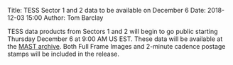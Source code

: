 Title: TESS Sector 1 and 2 data to be available on December 6
Date: 2018-12-03 15:00
Author: Tom Barclay

TESS data products from Sectors 1 and 2 will begin to go public starting Thursday December 6 at  9:00 AM US EST. These data will be available at the [MAST archive](https://archive.stsci.edu/tess/summary.html). Both Full Frame Images and 2-minute cadence postage stamps will be included in the release.